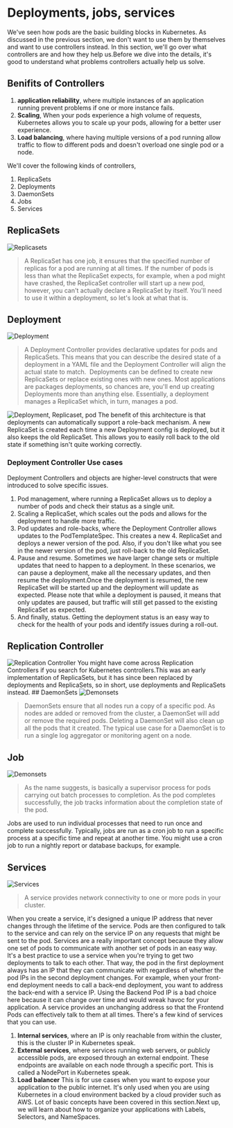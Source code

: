 # Deployments, jobs, services
We've seen how pods are the basic building blocks in Kubernetes. As discussed in the previous section, we don't want to use them by themselves and want to use controllers instead.
In this section, we'll go over what controllers are and how they help us.Before we dive into the details, it's good to understand what problems controllers actually help us solve.

## Benifits of Controllers
1. **application reliability**, where multiple instances of an application running prevent problems if one or more instance fails. 
2. **Scaling**, When your pods experience a high volume of requests, Kubernetes allows you to scale up your pods, allowing for a better user experience.
3. **Load balancing**, where having multiple versions of a pod running allow traffic to flow to different pods and doesn't overload one single pod or a node.

We'll cover the following kinds of controllers,
1. ReplicaSets
2. Deployments
3. DaemonSets
4. Jobs
5. Services

## ReplicaSets
<img src="" alt="Replicasets">

> A ReplicaSet has one job, it ensures that the specified number of replicas for a pod are running at all times.
If the number of pods is less than what the ReplicaSet expects, for example, when a pod might have crashed, the ReplicaSet controller will start up a new pod, however, you can't actually declare a ReplicaSet by itself.
You'll need to use it within a deployment, so let's look at what that is.

## Deployment
<img src="" alt="Deployment">

> A Deployment Controller provides declarative updates for pods and ReplicaSets.
This means that you can describe the desired state of a deployment in a YAML file and the Deployment Controller will align the actual state to match. 
Deployments can be defined to create new ReplicaSets or replace existing ones with new ones. Most applications are packages deployments, so chances are, you'll end up creating Deployments more than anything else.
Essentially, a deployment manages a ReplicaSet which, in turn, manages a pod.
<img src="" alt="Deployment, Replicaset, pod">
The benefit of this architecture is that deployments can automatically support a role-back mechanism. A new ReplicaSet is created each time a new Deployment config is deployed, but it also keeps the old ReplicaSet. This allows you to easily roll back to the old state if something isn't quite working correctly.

### Deployment Controller Use cases
Deployment Controllers and objects are higher-level constructs that were introduced to solve specific issues.
1. Pod management, where running a ReplicaSet allows us to deploy a number of pods and check their status as a single unit.
2. Scaling a ReplicaSet, which scales out the pods and allows for the deployment to handle more traffic. 
3. Pod updates and role-backs, where the Deployment Controller allows updates to the PodTemplateSpec. This creates a new 4. ReplicaSet and deploys a newer version of the pod. Also, if you don't like what you see in the newer version of the pod, just roll-back to the old ReplicaSet. 
4. Pause and resume. Sometimes we have larger change sets or multiple updates that need to happen to a deployment. In these scenarios, we can pause a deployment, make all the necessary updates, and then resume the deployment.Once the deployment is resumed, the new ReplicaSet will be started up and the deployment will update as expected. Please note that while a deployment is paused, it means that only updates are paused, but traffic will still get passed to the existing ReplicaSet as expected.
5. And finally, status. Getting the deployment status is an easy way to check for the health of your pods and identify issues during a roll-out.

## Replication Controller
<img src="" alt="Replication Controller">
You might have come across Replication Controllers if you search for Kubernetes controllers.This was an early implementation of ReplicaSets, but it has since been replaced by deployments and ReplicaSets, so in short, use deployments and ReplicaSets instead.
## DaemonSets
<img src="" alt="Demonsets">

> DaemonSets ensure that all nodes run a copy of a specific pod. As nodes are added or removed from the cluster, a DaemonSet will add or remove the required pods.
Deleting a DaemonSet will also clean up all the pods that it created. The typical use case for a DaemonSet is to run a single log aggregator or monitoring agent on a node.
## Job
<img src="" alt="Demonsets">

> As the name suggests, is basically a supervisor process for pods carrying out batch processes to completion. As the pod completes successfully, the job tracks information about the completion state of the pod.

Jobs are used to run individual processes that need to run once and complete successfully. Typically, jobs are run as a cron job to run a specific process at a specific time and repeat at another time. You might use a cron job to run a nightly report or database backups, for example.

## Services
<img src="" alt="Services">

> A service provides network connectivity to one or more pods in your cluster.

When you create a service, it's designed a unique IP address that never changes through the lifetime of the service. Pods are then configured to talk to the service and can rely on the service IP on any requests that might be sent to the pod. Services are a really important concept because they allow one set of pods to communicate with another set of pods in an easy way. It's a best practice to use a service when you're trying to get two deployments to talk to each other.
That way, the pod in the first deployment always has an IP that they can communicate with regardless of whether the pod IPs in the second deployment changes. For example, when your front-end deployment needs to call a back-end deployment, you want to address the back-end with a service IP. Using the Backend Pod IP is a bad choice here because it can change over time and would wreak havoc for your application. A service provides an unchanging address so that the Frontend Pods can effectively talk to them at all times.
There's a few kind of services that you can use.

1. **Internal services**, where an IP is only reachable from within the cluster, this is the cluster IP in Kubernetes speak.
2. **External services**, where services running web servers, or publicly accessible pods, are exposed through an external endpoint. These endpoints are available on each node through a specific port. This is called a NodePort in Kubernetes speak. 
3. **Load balancer** This is for use cases when you want to expose your application to the public internet. It's only used when you are using Kubernetes in a cloud environment backed by a cloud provider such as AWS.
Lot of basic concepts have been covered in this section.Next up, we will learn about how to organize your applications with Labels, Selectors, and NameSpaces.
